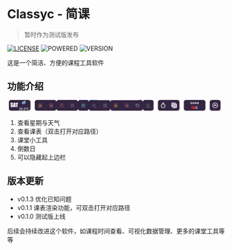 # Classyc - 简课
> 暂时作为测试版发布

[![LICENSE](https://img.shields.io/badge/license-MIT-blue)](https://github.com/ljrMy/Classyc/blob/master/LICENSE) ![POWERED](https://img.shields.io/badge/Powered_by-Electron-green) ![VERSION](https://img.shields.io/badge/version-0%2e1%2e3-orange)

这是一个简洁、方便的课程工具软件

## 功能介绍
![界面](https://github.com/ljrMy/Classyc/blob/main/static/layer.jpg?raw=true)
1. 查看星期与天气
2. 查看课表（双击打开对应路径）
3. 课堂小工具
4. 倒数日
5. 可以隐藏起上边栏

## 版本更新
- v0.1.3 优化已知问题
- v0.1.1 课表渲染功能，可双击打开对应路径
- v0.1.0 测试版上线

后续会持续改进这个软件，如课程时间查看、可视化数据管理、更多的课堂工具等等

